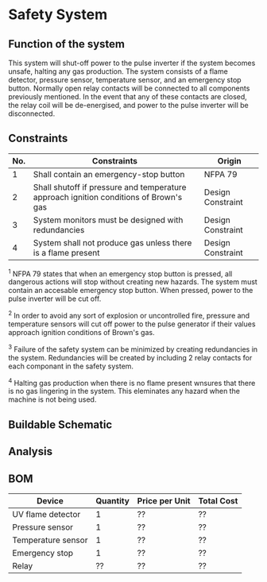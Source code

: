 # Safety System
## Function of the system
This system will shut-off power to the pulse inverter if the system becomes unsafe, halting any gas production. The system consists of a flame detector, pressure sensor, temperature sensor, and an emergency stop button. Normally open relay contacts will be connected to all components previously mentioned. In the event that any of these contacts are closed, the relay coil will be de-energised, and power to the pulse inverter will be disconnected.

## Constraints
| No. | Constraints                                                                                   | Origin                               |
| --- | --------------------------------------------------------------------------------------------- | ------------------------------------ |
| 1   | Shall contain an emergency-stop button                                                        | NFPA 79                              |
| 2   | Shall shutoff if pressure and temperature approach ignition conditions of Brown's gas         | Design Constraint                    |
| 3   | System monitors must be designed with redundancies                                            | Design Constraint                    |
| 4   | System shall not produce gas unless there is a flame present                              | Design Constraint

<sup>1</sup>
NFPA 79 states that when an emergency stop button is pressed, all dangerous actions will stop without creating new hazards. The system must contain an accesable emergency stop button. When pressed, power to the pulse inverter will be cut off.

<sup>2</sup>
In order to avoid any sort of explosion or uncontrolled fire, pressure and temperature sensors will cut off power to the pulse generator if their values approach ignition conditions of Brown's gas.

<sup>3</sup>
Failure of the safety system can be minimized by creating redundancies in the system. Redundancies will be created by including 2 relay contacts for each componant in the safety system.

<sup>4</sup>
Halting gas production when there is no flame present wnsures that there is no gas lingering in the system. This eleminates any hazard when the machine is not being used.

## Buildable Schematic



## Analysis



## BOM
| Device                                                | Quantity | Price per Unit | Total Cost |
| ----------------------------------------------------- | -------- | -------------- | ---------- |
| UV flame detector                                     | 1        | ??             | ??         |
| Pressure sensor                                       | 1        | ??             | ??         |
| Temperature sensor                                    | 1        | ??             | ??         |
| Emergency stop                                        | 1        | ??             | ??         |
| Relay                                                 | ??       | ??             | ??         |
